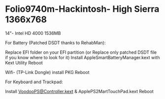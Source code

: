 # Folio9740m-Hackintosh- High Sierra 1366x768

14"- Intel HD 4000 1536MB


For Battery (Patched DSDT thanks to RehabMan):

Replace EFI folder on your EFI partition (or Replace only patched DSDT file if you know where to look for it)
Install AppleSmartBatteryManager.kext with Kext Utility
Reboot

Wifi- (TP-Link Dongle) install PKG 
Reboot

For Keyboard and Trackpad:

Install VoodooPS@Controller.kext & ApplePS2MartTouchPad.kext
Reboot




